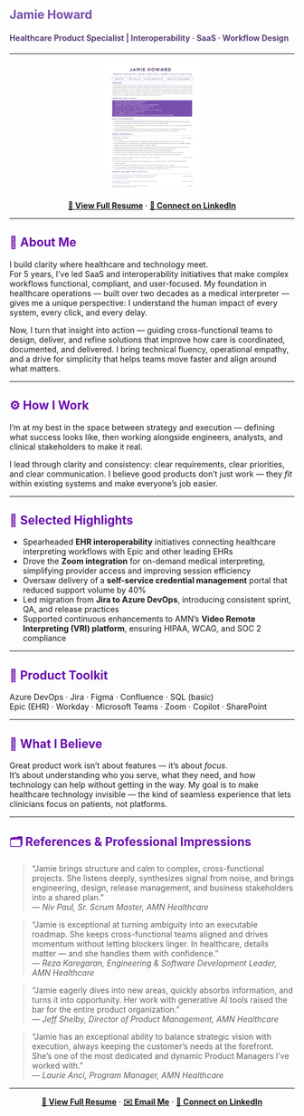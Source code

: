 <!-- 
🎨 Color Palette Reference
Primary Purple: #794FAD — used for name headers  
Grey Purple: #5A4279 — used for tagline/subheaders  
Deep Accent Purple: #6A0DAD — used for section headers  
Pastel Lavender: #B590E4 — optional accent/highlight  
Black: #000000 | White: #FFFFFF — neutrals  
-->

## <span style="color:#794FAD; font-weight:700;">Jamie Howard</span>  
#### <span style="color:#5A4279;">Healthcare Product Specialist&nbsp;|&nbsp;Interoperability&nbsp;·&nbsp;SaaS&nbsp;·&nbsp;Workflow Design</span>

---

<p align="center">
  <a href="./JamieHoward.pdf">
    <img src="./JamieHowardPreview.png" alt="Jamie Howard Resume Preview" width="35%">
  </a>
</p>

<p align="center">
  <a href="./JamieHoward.pdf"><strong>📄 View Full Resume</strong></a> · 
  <a href="https://www.linkedin.com/in/JamieHowardPM"><strong>💬 Connect on LinkedIn</strong></a>
</p>

---

## <span style="color:#6a0dad">💬 About Me</span>
I build clarity where healthcare and technology meet.  
For 5 years, I’ve led SaaS and interoperability initiatives that make complex workflows functional, compliant, and user-focused. My foundation in healthcare operations — built over two decades as a medical interpreter — gives me a unique perspective: I understand the human impact of every system, every click, and every delay.

Now, I turn that insight into action — guiding cross-functional teams to design, deliver, and refine solutions that improve how care is coordinated, documented, and delivered. I bring technical fluency, operational empathy, and a drive for simplicity that helps teams move faster and align around what matters.

---

## <span style="color:#6a0dad">⚙️ How I Work</span>
I’m at my best in the space between strategy and execution — defining what success looks like, then working alongside engineers, analysts, and clinical stakeholders to make it real.  

I lead through clarity and consistency: clear requirements, clear priorities, and clear communication. I believe good products don’t just work — they *fit* within existing systems and make everyone’s job easier.

---

## <span style="color:#6a0dad">🌟 Selected Highlights</span>
- Spearheaded **EHR interoperability** initiatives connecting healthcare interpreting workflows with Epic and other leading EHRs  
- Drove the **Zoom integration** for on-demand medical interpreting, simplifying provider access and improving session efficiency  
- Oversaw delivery of a **self-service credential management** portal that reduced support volume by 40%  
- Led migration from **Jira to Azure DevOps**, introducing consistent sprint, QA, and release practices  
- Supported continuous enhancements to AMN’s **Video Remote Interpreting (VRI) platform**, ensuring HIPAA, WCAG, and SOC 2 compliance  

---

## <span style="color:#6a0dad">🧰 Product Toolkit</span>
Azure DevOps · Jira · Figma · Confluence · SQL (basic)  
Epic (EHR) · Workday · Microsoft Teams · Zoom · Copilot · SharePoint  

---

## <span style="color:#6a0dad">💜 What I Believe</span>
Great product work isn’t about features — it’s about *focus*.  
It’s about understanding who you serve, what they need, and how technology can help without getting in the way. My goal is to make healthcare technology invisible — the kind of seamless experience that lets clinicians focus on patients, not platforms.

---

## <span style="color:#6a0dad">🗂️ References & Professional Impressions</span>

> “Jamie brings structure and calm to complex, cross-functional projects. She listens deeply, synthesizes signal from noise, and brings engineering, design, release management, and business stakeholders into a shared plan.”  
> — *Niv Paul, Sr. Scrum Master, AMN Healthcare*

> “Jamie is exceptional at turning ambiguity into an executable roadmap. She keeps cross-functional teams aligned and drives momentum without letting blockers linger. In healthcare, details matter — and she handles them with confidence.”  
> — *Reza Karegaran, Engineering & Software Development Leader, AMN Healthcare*

> “Jamie eagerly dives into new areas, quickly absorbs information, and turns it into opportunity. Her work with generative AI tools raised the bar for the entire product organization.”  
> — *Jeff Shelby, Director of Product Management, AMN Healthcare*

> “Jamie has an exceptional ability to balance strategic vision with execution, always keeping the customer’s needs at the forefront. She’s one of the most dedicated and dynamic Product Managers I’ve worked with.”  
> — *Laurie Anci, Program Manager, AMN Healthcare*

---

<p align="center">
  <a href="./JamieHoward.pdf"><strong>📄 View Full Resume</strong></a> · 
  <a href="mailto:JamieHowardPM@gmail.com"><strong>✉️ Email Me</strong></a> · 
  <a href="https://www.linkedin.com/in/JamieHowardPM"><strong>💬 Connect on LinkedIn</strong></a>
</p>
